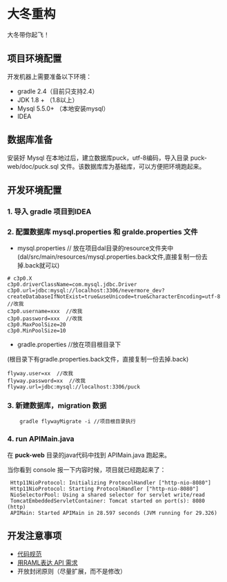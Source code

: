 # 大冬重构

大冬带你起飞！

## 项目环境配置

开发机器上需要准备以下环境：

* gradle 2.4（目前只支持2.4）
* JDK 1.8 + （1.8以上）
* Mysql 5.5.0+ （本地安装mysql）
* IDEA


## 数据库准备

安装好 Mysql 在本地过后，建立数据库puck，utf-8编码，导入目录 puck-web/doc/puck.sql 文件。该数据库库为基础库，可以方便把环境跑起来。


## 开发环境配置

### 1. 导入 gradle 项目到IDEA

### 2. 配置数据库 mysql.properties 和 gralde.properties 文件
* mysql.properties // 放在项目dal目录的resource文件夹中
(dal/src/main/resources/mysql.properties.back文件,直接复制一份去掉.back就可以)

```
# c3p0.X
c3p0.driverClassName=com.mysql.jdbc.Driver
c3p0.url=jdbc:mysql://localhost:3306/nevermore_dev?createDatabaseIfNotExist=true&useUnicode=true&characterEncoding=utf-8  //改我
c3p0.username=xxx  //改我
c3p0.password=xxx  //改我
c3p0.MaxPoolSize=20
c3p0.MinPoolSize=10

```

* gradle.properties //放在项目根目录下

(根目录下有gradle.properties.back文件，直接复制一份去掉.back)

```
flyway.user=xx  //改我
flyway.password=xx  //改我
flyway.url=jdbc:mysql://localhost:3306/puck

```


### 3. 新建数据库，migration 数据

```
	gradle flywayMigrate -i //项目根目录执行
```


### 4. run APIMain.java

在 **puck-web** 目录的java代码中找到 APIMain.java 跑起来。

当你看到 console 报一下内容时候，项目就已经跑起来了：

```
 Http11NioProtocol: Initializing ProtocolHandler ["http-nio-8080"]
 Http11NioProtocol: Starting ProtocolHandler ["http-nio-8080"]
 NioSelectorPool: Using a shared selector for servlet write/read
 TomcatEmbeddedServletContainer: Tomcat started on port(s): 8080 (http)
 APIMain: Started APIMain in 28.597 seconds (JVM running for 29.326)
```

## 开发注意事项

* [代码规范](https://github.com/404Design/404-blog/blob/master/rules/java-code-style.md)
* [用RAML表达 API 需求](http://blog.guoyiliang.com/2015/04/23/raml-init/)
* 开放封闭原则（尽量扩展，而不是修改）
